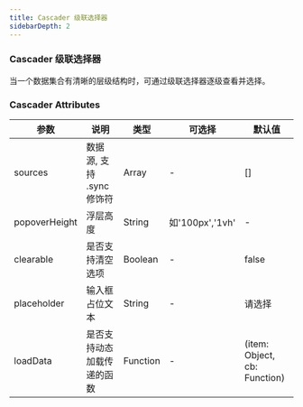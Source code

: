 ```yaml
---
title: Cascader 级联选择器 
sidebarDepth: 2
---
```


### Cascader 级联选择器

当一个数据集合有清晰的层级结构时，可通过级联选择器逐级查看并选择。

<ClientOnly>
  <cascader-demos />
</ClientOnly>

### Cascader Attributes


| 参数 | 说明 | 类型 | 可选择 | 默认值 |
| -- | -- | -- | -- | -- |
| sources | 数据源, 支持 .sync 修饰符 | Array | - | [] |
| popoverHeight | 浮层高度 | String | 如'100px','1vh' | - |
| clearable | 是否支持清空选项 | Boolean | - | false |
| placeholder | 输入框占位文本 | String | - | 请选择 |
| loadData | 是否支持动态加载传递的函数 | Function | - | (item: Object, cb: Function) |
